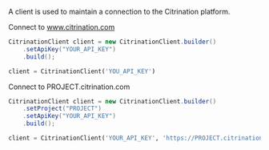 A client is used to maintain a connection to the Citrination platform.

Connect to www.citrination.com

```Java
CitrinationClient client = new CitrinationClient.builder()
    .setApiKey("YOUR_API_KEY")
    .build();
```

```python
client = CitrinationClient('YOU_API_KEY')
```

Connect to PROJECT.citrination.com

```Java
CitrinationClient client = new CitrinationClient.builder()
    .setProject("PROJECT")
    .setApiKey("YOUR_API_KEY")
    .build();
```

```python
client = CitrinationClient('YOUR_API_KEY', 'https://PROJECT.citrination.com')
```
